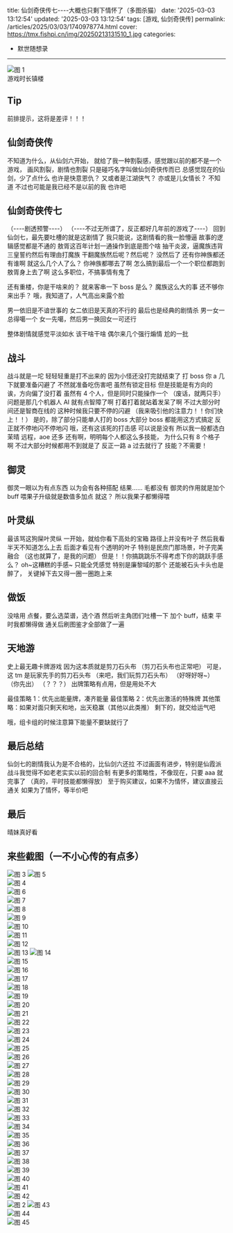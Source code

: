 title: 仙剑奇侠传七----大概也只剩下情怀了（多图杀猫）
date: '2025-03-03 13:12:54'
updated: '2025-03-03 13:12:54'
tags: [游戏, 仙剑奇侠传]
permalink: /articles/2025/03/03/1740978774.html
cover: https://tmx.fishpi.cn/img/20250213131510_1.jpg
categories:

- 默世随想录

---

![图 1](https://tmx.fishpi.cn/img/20250303123330_1.jpg)  
游戏时长镇楼

## Tip

前排提示，这将是差评！！！

## 仙剑奇侠传

不知道为什么，从仙剑六开始，
就给了我一种割裂感，感觉跟以前的都不是一个游戏，
画风割裂，剧情也割裂
只是碰巧名字叫做仙剑奇侠传而已
总感觉现在的仙剑，少了点什么
也许是快意恩仇？
又或者是江湖侠气？
亦或是儿女情长？
不知道
不过也可能是我已经不是以前的我
也许吧

## 仙剑奇侠传七

（----剧透预警----）
（----不过无所谓了，反正都好几年前的游戏了----）
回到仙剑七，最先要吐槽的就是这剧情了
我只能说，这剧情看的我一脸懵逼
故事的逻辑感觉都是不通的
敖胥这百年计划一通操作到底是图个啥
抽干炎波，逼魔族违背三皇誓约然后有理由打魔族
干翻魔族然后呢？然后呢？
没然后了
还有你神族都还有谁啊
就这么几个人了么？
你神族都哪去了啊
怎么搞到最后一个一个职位都跑到敖胥身上去了啊
这么多职位，不搞事情有鬼了

还有重楼，你是干啥来的？
就来客串一下 boss 是么？
魔族这么大的事
还不够你来出手？
哦，我知道了，人气高出来露个脸

男一依旧是不谙世事的
女二依旧是天真的不行的
最后也是经典的剧情杀
男一女一总得噶一个
女一先噶，然后男一换回女一可还行

整体剧情就感觉平淡如水
该干啥干啥
偶尔来几个强行煽情
尬的一批

## 战斗

战斗就是一坨
轻轻轻重是打不出来的
因为小怪还没打完就结束了
打 boss 你 a 几下就要准备闪避了
不然就准备吃伤害吧
虽然有锁定目标
但是技能是有方向的
诶，方向偏了没打着
虽然有 4 个人，但是同时只能操作一个
（废话，就两只手）
问题是那几个机器人 AI 就有点智障了啊
打着打着就站着发呆了啊
不过大部分时间还是智商在线的
这种时候我只要不停的闪避
（我来吸引他的注意力！！你们快上！！）
是的，除了部分只能单人打的 boss
大部分 boss 都能用这方式搞定
反正就不停地闪不停地闪
哦，还有这该死的打击感
可以说是没有
所以我一般都选白茉晴
远程，aoe 还多
还有啊，明明每个人都这么多技能，
为什么只有 8 个格子啊
不过大部分时候都用不到就是了
反正一路 a 过去就行了
技能？不需要！

## 御灵

御灵一眼以为有点东西
以为会有各种搭配
结果……
毛都没有
御灵的作用就是加个 buff
喂果子升级就是数值多加点
就这？
所以我果子都懒得喂

## 叶灵纵

最该骂这狗屎叶灵纵
一开始，就给你看下高处的宝箱
路径上并没有叶子
然后我看半天不知道怎么上去
后面才看见有个透明的叶子
特别是民庶门那场景，叶子完美融合
（这也就算了，是我的问题）
但是！！你搞跳跳乐不得考虑下你的跳跃手感么？
oh~这糟糕的手感~
只能全凭感觉
特别是廉黎域的那个
还能被石头卡头也是醉了，
关键掉下去又得一圈一圈跑上来

## 做饭

没啥用
点餐，要么选菜谱，选个酒
然后听主角团们吐槽一下
加个 buff，结束
平时我都懒得做
通关后刷图鉴才全部做了一遍

## 天地游

史上最无趣卡牌游戏
因为这本质就是剪刀石头布
（剪刀石头布也正常吧）
可是，这 tm 是玩家先手的剪刀石头布
（来吧，我们玩剪刀石头布）
（好呀好呀~）
（你先出）
（？？？）
出牌策略有点用，但是用处不大

最佳策略 1：优先出能量牌，凑齐能量
最佳策略 2：优先出激活的特殊牌
其他策略：如果对面只剩天和地，出天稳赢（其他以此类推）
剩下的，就交给运气吧

哦，组卡组的时候注意算下能量不要缺就行了

## 最后总结

仙剑七的剧情我认为是不合格的，比仙剑六还拉
不过画面有进步，特别是仙霞派
战斗我觉得不如老老实实以前的回合制
有更多的策略性，不像现在，只要 aaa 就完事了
（真的，平时技能都懒得放）
至于购买建议，如果不为情怀，建议直接云通关
如果为了情怀，等半价吧

## 最后

晴妹真好看

## 来些截图（一不小心传的有点多）

![图 3](https://tmx.fishpi.cn/img/20250211130755_1.jpg)
![图 5](https://tmx.fishpi.cn/img/20250212130710_1.jpg)  
![图 4](https://tmx.fishpi.cn/img/20250212132236_1.jpg)  
![图 6](https://tmx.fishpi.cn/img/20250213130107_1.jpg)  
![图 7](https://tmx.fishpi.cn/img/20250213131514_1.jpg)  
![图 8](https://tmx.fishpi.cn/img/20250213131908_1.jpg)  
![图 9](https://tmx.fishpi.cn/img/20250214130430_1.jpg)  
![图 10](https://tmx.fishpi.cn/img/20250214132903_1.jpg)  
![图 11](https://tmx.fishpi.cn/img/20250215213040_1.jpg)  
![图 12](https://tmx.fishpi.cn/img/20250215214423_1.jpg)  
![图 13](https://tmx.fishpi.cn/img/20250215214630_1.jpg)
![图 14](https://tmx.fishpi.cn/img/20250215215308_1.jpg)  
![图 15](https://tmx.fishpi.cn/img/20250215220237_1.jpg)  
![图 16](https://tmx.fishpi.cn/img/20250215220240_1.jpg)  
![图 17](https://tmx.fishpi.cn/img/20250217125420_1.jpg)  
![图 18](https://tmx.fishpi.cn/img/20250218125619_1.jpg)  
![图 19](https://tmx.fishpi.cn/img/20250219125452_1.jpg)  
![图 20](https://tmx.fishpi.cn/img/20250220130442_1.jpg)  
![图 21](https://tmx.fishpi.cn/img/20250220130700_1.jpg)  
![图 22](https://tmx.fishpi.cn/img/20250220132739_1.jpg)  
![图 23](https://tmx.fishpi.cn/img/20250220132749_1.jpg)  
![图 24](https://tmx.fishpi.cn/img/20250221125632_1.jpg)  
![图 25](https://tmx.fishpi.cn/img/20250222184614_1.jpg)  
![图 26](https://tmx.fishpi.cn/img/20250222190757_1.jpg)  
![图 27](https://tmx.fishpi.cn/img/20250222191730_1.jpg)  
![图 28](https://tmx.fishpi.cn/img/20250222192311_1.jpg)  
![图 29](https://tmx.fishpi.cn/img/20250222215931_1.jpg)  
![图 30](https://tmx.fishpi.cn/img/20250224125418_1.jpg)  
![图 31](https://tmx.fishpi.cn/img/20250224125625_1.jpg)  
![图 32](https://tmx.fishpi.cn/img/20250224131245_1.jpg)  
![图 33](https://tmx.fishpi.cn/img/20250224132207_1.jpg)  
![图 34](https://tmx.fishpi.cn/img/20250225124451_1.jpg)  
![图 35](https://tmx.fishpi.cn/img/20250228123826_1.jpg)  
![图 36](https://tmx.fishpi.cn/img/20250228124230_1.jpg)  
![图 37](https://tmx.fishpi.cn/img/20250228124429_1.jpg)  
![图 38](https://tmx.fishpi.cn/img/20250228215325_1.jpg)  
![图 39](https://tmx.fishpi.cn/img/20250228224326_1.jpg)  
![图 40](https://tmx.fishpi.cn/img/20250228224414_1.jpg)  
![图 41](https://tmx.fishpi.cn/img/20250228224439_1.jpg)  
![图 42](https://tmx.fishpi.cn/img/20250228224717_1.jpg)  
![图 2](https://tmx.fishpi.cn/img/20250228224831_1.jpg)
![图 43](https://tmx.fishpi.cn/img/20250228225028_1.jpg)  
![图 44](https://tmx.fishpi.cn/img/20250228225841_1.jpg)  
![图 45](https://tmx.fishpi.cn/img/20250228225911_1.jpg)
